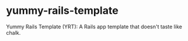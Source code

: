 yummy-rails-template
====================

Yummy Rails Template (YRT): A Rails app template that doesn't taste like chalk.
